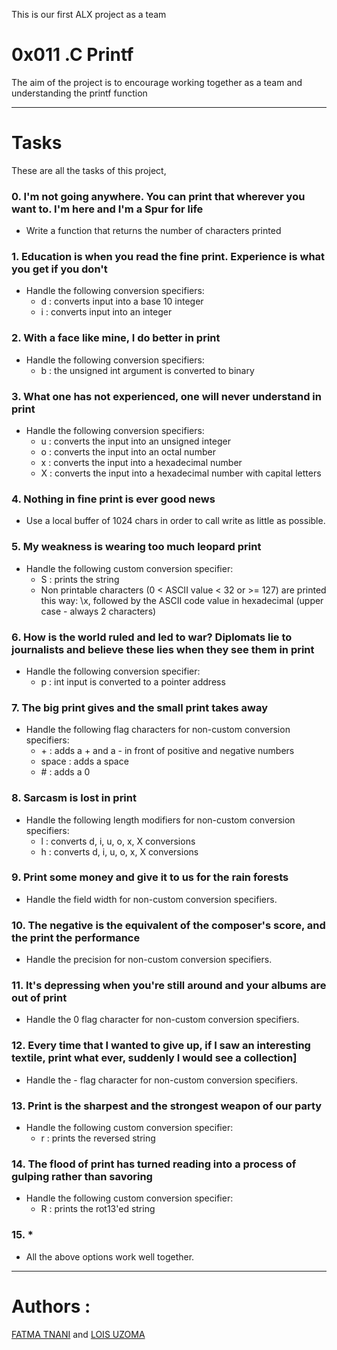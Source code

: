 This is our first ALX project as a team

# 0x011 .C Printf
The aim of the project is to encourage working together as a team and understanding the printf function

---
# Tasks

These are all the tasks of this project,

### 0. I'm not going anywhere. You can print that wherever you want to. I'm here and I'm a Spur for life
* Write a function that returns the number of characters printed 

### 1. Education is when you read the fine print. Experience is what you get if you don't
* Handle the following conversion specifiers:
  - d : converts input into a base 10 integer
  - i : converts input into an integer


### 2. With a face like mine, I do better in print
* Handle the following conversion specifiers:
  - b : the unsigned int argument is converted to binary

### 3. What one has not experienced, one will never understand in print
* Handle the following conversion specifiers:
  - u : converts the input into an unsigned integer
  - o : converts the input into an octal number
  - x : converts the input into a hexadecimal number
  - X : converts the input into a hexadecimal number with capital letters

### 4. Nothing in fine print is ever good news
* Use a local buffer of 1024 chars in order to call write as little as possible.

### 5. My weakness is wearing too much leopard print
* Handle the following custom conversion specifier:
  - S : prints the string
  - Non printable characters (0 < ASCII value < 32 or >= 127) are printed this way: \x, followed by the ASCII code value in hexadecimal (upper case - always 2 characters)

### 6. How is the world ruled and led to war? Diplomats lie to journalists and believe these lies when they see them in print
* Handle the following conversion specifier:
  - p : int input is converted to a pointer address

### 7. The big print gives and the small print takes away
* Handle the following flag characters for non-custom conversion specifiers:
  - \+ : adds a \+ and a \- in front of positive and negative numbers
  - space : adds a space 
  - \# : adds a 0 

### 8. Sarcasm is lost in print
* Handle the following length modifiers for non-custom conversion specifiers:
  - l : converts d, i, u, o, x, X conversions 
  - h : converts d, i, u, o, x, X conversions 

### 9. Print some money and give it to us for the rain forests
* Handle the field width for non-custom conversion specifiers.

### 10. The negative is the equivalent of the composer's score, and the print the performance
* Handle the precision for non-custom conversion specifiers.

### 11. It's depressing when you're still around and your albums are out of print
* Handle the 0 flag character for non-custom conversion specifiers.

### 12. Every time that I wanted to give up, if I saw an interesting textile, print what ever, suddenly I would see a collection]
* Handle the - flag character for non-custom conversion specifiers.

### 13. Print is the sharpest and the strongest weapon of our party
* Handle the following custom conversion specifier:
  - r : prints the reversed string

### 14. The flood of print has turned reading into a process of gulping rather than savoring
* Handle the following custom conversion specifier:
  - R : prints the rot13'ed string

### 15. * 
* All the above options work well together.

---
# Authors : 
[FATMA TNANI](https://github.com/fatmatnani) and [LOIS UZOMA](https://github.com/loisuzoma)
